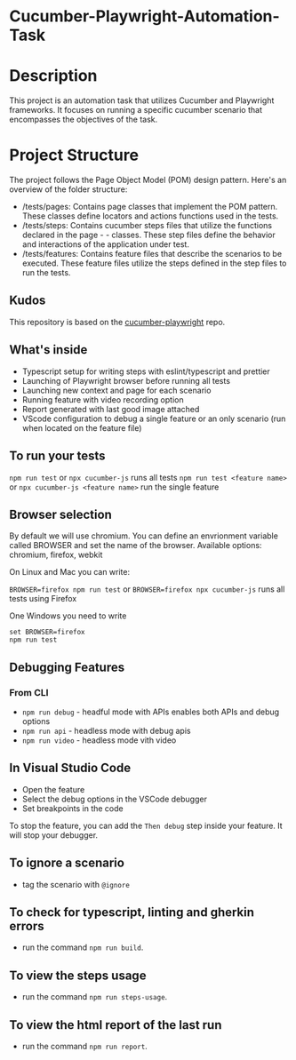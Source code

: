 # Cucumber-Playwright-Automation-Task

# Description

This project is an automation task that utilizes Cucumber and Playwright frameworks. It focuses on running a specific cucumber scenario that encompasses the objectives of the task.

# Project Structure

The project follows the Page Object Model (POM) design pattern. Here's an overview of the folder structure:

- /tests/pages: Contains page classes that implement the POM pattern. These classes define locators and actions functions used in the tests.
- /tests/steps: Contains cucumber steps files that utilize the functions declared in the page - - classes. These step files define the behavior and interactions of the application under test.
- /tests/features: Contains feature files that describe the scenarios to be executed. These feature files utilize the steps defined in the step files to run the tests.

## Kudos

This repository is based on the [cucumber-playwright](https://github.com/Tallyb/cucumber-playwright/workflows/Test/badge.svg) repo.

## What's inside

- Typescript setup for writing steps with eslint/typescript and prettier
- Launching of Playwright browser before running all tests
- Launching new context and page for each scenario
- Running feature with video recording option
- Report generated with last good image attached
- VScode configuration to debug a single feature or an only scenario (run when located on the feature file)

## To run your tests

`npm run test` or `npx cucumber-js` runs all tests
`npm run test <feature name>` or `npx cucumber-js <feature name>` run the single feature

## Browser selection

By default we will use chromium. You can define an envrionment variable called BROWSER and
set the name of the browser. Available options: chromium, firefox, webkit

On Linux and Mac you can write:

`BROWSER=firefox npm run test` or `BROWSER=firefox npx cucumber-js` runs all tests using Firefox

One Windows you need to write

```
set BROWSER=firefox
npm run test
``` 

## Debugging Features

### From CLI

- `npm run debug` - headful mode with APIs enables both APIs and debug options
- `npm run api` - headless mode with debug apis
- `npm run video` - headless mode vith video

## In Visual Studio Code

- Open the feature
- Select the debug options in the VSCode debugger
- Set breakpoints in the code

To stop the feature, you can add the `Then debug` step inside your feature. It will stop your debugger.

## To ignore a scenario

- tag the scenario with `@ignore`

## To check for typescript, linting and gherkin errors

- run the command `npm run build`.

## To view the steps usage

- run the command `npm run steps-usage`.

## To view the html report of the last run

- run the command `npm run report`.
